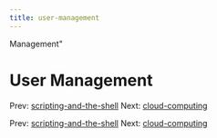 ```yaml
---
title: user-management
---
```


Management"

# User Management

Prev:
[scripting-and-the-shell](scripting-and-the-shell.md)
Next: [cloud-computing](cloud-computing.md)

Prev:
[scripting-and-the-shell](scripting-and-the-shell.md)
Next: [cloud-computing](cloud-computing.md)
